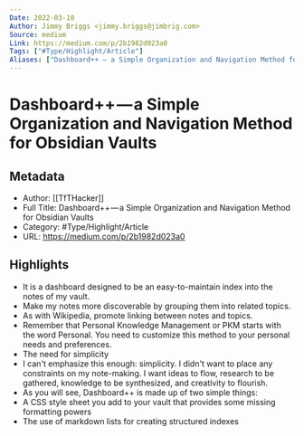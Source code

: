 ```yaml
---
Date: 2022-03-10
Author: Jimmy Briggs <jimmy.briggs@jimbrig.com>
Source: medium
Link: https://medium.com/p/2b1982d023a0
Tags: ["#Type/Highlight/Article"]
Aliases: ["Dashboard++ — a Simple Organization and Navigation Method for Obsidian Vaults", "Dashboard++ — a Simple Organization and Navigation Method for Obsidian Vaults"]
---
```

# Dashboard++ — a Simple Organization and Navigation Method for Obsidian Vaults

## Metadata
- Author: [[TfTHacker]]
- Full Title: Dashboard++ — a Simple Organization and Navigation Method for Obsidian Vaults
- Category: #Type/Highlight/Article
- URL: https://medium.com/p/2b1982d023a0

## Highlights
- It is a dashboard designed to be an easy-to-maintain index into the notes of my vault.
- Make my notes more discoverable by grouping them into related topics.
- As with Wikipedia, promote linking between notes and topics.
- Remember that Personal Knowledge Management or PKM starts with the word Personal. You need to customize this method to your personal needs and preferences.
- The need for simplicity
- I can't emphasize this enough: simplicity. I didn't want to place any constraints on my note-making. I want ideas to flow, research to be gathered, knowledge to be synthesized, and creativity to flourish.
- As you will see, Dashboard++ is made up of two simple things:
- A CSS style sheet you add to your vault that provides some missing formatting powers
- The use of markdown lists for creating structured indexes

